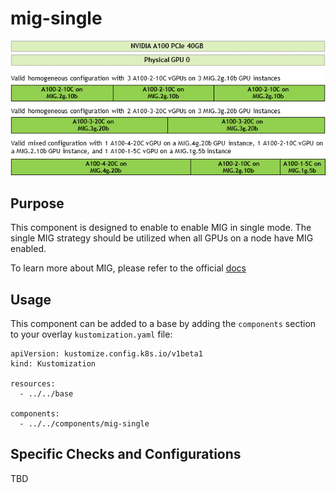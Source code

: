 # mig-single

![mig-single](../../../../assets/gpu-mig2.png)

## Purpose

This component is designed to enable to enable MIG in single mode. The single MIG strategy should be utilized when all GPUs on a node have MIG enabled.

To learn more about MIG, please refer to the official [docs](
https://docs.nvidia.com/datacenter/cloud-native/gpu-operator/latest/gpu-operator-mig.html)

## Usage

This component can be added to a base by adding the `components` section to your overlay `kustomization.yaml` file:

```
apiVersion: kustomize.config.k8s.io/v1beta1
kind: Kustomization

resources:
  - ../../base

components:
  - ../../components/mig-single
```

## Specific Checks and Configurations

TBD